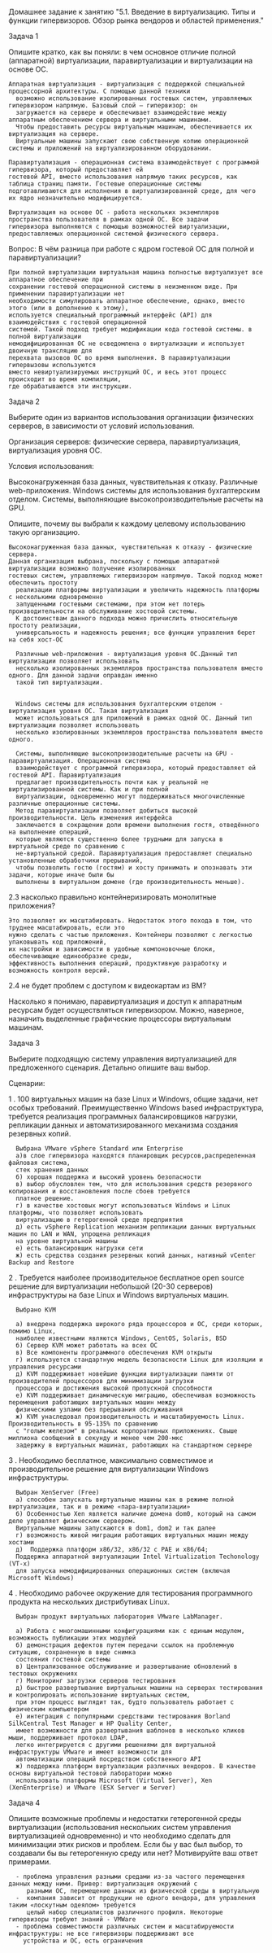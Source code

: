 Домашнее задание к занятию "5.1. Введение в виртуализацию. Типы и функции гипервизоров. Обзор рынка вендоров и областей 
применения."

Задача 1

Опишите кратко, как вы поняли: в чем основное отличие полной (аппаратной) виртуализации, паравиртуализации и 
виртуализации на основе ОС.

    Аппаратная виртуализация - виртуализация с поддержкой специальной процессорной архитектуры. С помощью данной техники 
      возможно использование изолированных гостевых систем, управляемых гипервизором напрямую. Базовый слой — гипервизор: он 
      загружается на сервере и обеспечивает взаимодействие между аппаратным обеспечением сервера и виртуальными машинами. 
      Чтобы предоставить ресурсы виртуальным машинам, обеспечивается их виртуализация на сервере. 
      Виртуальные машины запускают свою собственную копию операционной системы и приложений на виртуализированном оборудовании. 

    Паравиртуализация - операционная система взаимодействует с программой гипервизора, который предоставляет ей 
    гостевой API, вместо использования напрямую таких ресурсов, как таблица страниц памяти. Гостевые операционные системы 
    подготавливаются для исполнения в виртуализированной среде, для чего их ядро незначительно модифицируется. 

    Виртуализация на основе ОС - работа нескольких экземпляров пространства пользователя в рамках одной ОС. Все задачи 
    гипервизора выполняются с помощью возможностей виртуализации, предоставляемых операционной системой физического сервера.

Вопрос:
В чём разница при работе с ядром гостевой ОС для полной и паравиртуализации?

    При полной виртуализации виртуальная машина полностью виртуализует все аппаратное обеспечение при 
    сохранении гостевой операционной системы в неизменном виде. При применении паравиртуализации нет 
    необходимости симулировать аппаратное обеспечение, однако, вместо этого (или в дополнение к этому), 
    используется специальный программный интерфейс (API) для взаимодействия с гостевой операционной 
    системой. Такой подход требует модификации кода гостевой системы. в полной виртуализации 
    немодифицированная ОС не осведомлена о виртуализации и использует двоичную трансляцию для 
    перехвата вызовов ОС во время выполнения. В паравиртуализации гипервызовы используются 
    вместо невиртуализируемых инструкций ОС, и весь этот процесс происходит во время компиляции, 
    где обрабатываются эти инструкции.

Задача 2

Выберите один из вариантов использования организации физических серверов, в зависимости от 
условий использования.

Организация серверов:
физические сервера,
паравиртуализация,
виртуализация уровня ОС.

Условия использования:

Высоконагруженная база данных, чувствительная к отказу.
Различные web-приложения.
Windows системы для использования бухгалтерским отделом.
Системы, выполняющие высокопроизводительные расчеты на GPU.

Опишите, почему вы выбрали к каждому целевому использованию такую организацию.

    Высоконагруженная база данных, чувствительная к отказу - физические сервера.
    Данная организация выбрана, поскольку с помощью аппаратной виртуализации возможно получение изолированных 
    гостевых систем, управляемых гипервизором напрямую. Такой подход может обеспечить простоту 
      реализации платформы виртуализации и увеличить надежность платформы с несколькими одновременно 
      запущенными гостевыми системами, при этом нет потерь производительности на обслуживание хостовой системы.
      К достоинствам данного подхода можно причислить относительную простоту реализации, 
      универсальность и надежность решения; все функции управления берет на себя хост-ОС

      Различные web-приложения - виртуализация уровня ОС.Данный тип виртуализации позволяет использовать
      несколько изолированных экземпляров пространства пользователя вместо одного. Для данной задачи оправдан именно 
      такой тип виртуализации.


      Windows системы для использования бухгалтерским отделом - виртуализация уровня ОС. Такая виртуализация 
      может использоваться для приложений в рамках одной ОС. Данный тип виртуализации позволяет использовать
      несколько изолированных экземпляров пространства пользователя вместо одного.

      Системы, выполняющие высокопроизводительные расчеты на GPU - паравиртуализация. Операционная система 
      взаимодействует с программой гипервизора, который предоставляет ей гостевой API. Паравиртуализация 
      предлагает производительность почти как у реальной не виртуализированной системы. Как и при полной 
      виртуализации, одновременно могут поддерживаться многочисленные различные операционные системы. 
      Метод паравиртуализации позволяет добиться высокой производительности. Цель изменения интерфейса 
      заключается в сокращении доли времени выполнения гостя, отведённого на выполнение операций, 
      которые являются существенно более трудными для запуска в виртуальной среде по сравнению с 
      не-виртуальной средой. Паравиртуализация предоставляет специально установленные обработчики прерываний, 
      чтобы позволить гостю (гостям) и хосту принимать и опознавать эти задачи, которые иначе были бы 
      выполнены в виртуальном домене (где производительность меньше). 

2.3 насколько правильно контейнеризировать монолитные приложения?

    Это позволяет их масштабировать. Недостаток этого похода в том, что труднее масштабировать, если это 
    нужно сделать с частью приложения. Контейнеры позволяют с легкостью упаковывать код приложений, 
    их настройки и зависимости в удобные компоновочные блоки, обеспечивающие единообразие среды, 
    эффективность выполнения операций, продуктивную разработку и возможность контроля версий.


2.4 не будет проблем с доступом к видеокартам из ВМ?

Насколько я понимаю, паравиртуализация и доступ к аппаратным ресурсам будет осуществляться гипервизором.
Можно, наверное, назначить выделенные графические процессоры виртуальным машинам.

Задача 3

Выберите подходящую систему управления виртуализацией для предложенного сценария. Детально опишите ваш выбор.

Сценарии:

1 . 100 виртуальных машин на базе Linux и Windows, общие задачи, нет особых требований. 
Преимущественно Windows based инфраструктура, требуется реализация программных балансировщиков нагрузки, 
репликации данных и автоматизированного механизма создания резервных копий.

      Выбрана VMware vSphere Standard или Enterprise
      а)в слое гипервизора находятся планировщик ресурсов,распределенная файловая система,
      стек хранения данных 
      б) хорошая поддержка и высокий уровень безопасности
      в) выбор обусловлен тем, что для использования средств резервного копирования и восстановления после сбоев требуется 
      платное решение. 
      г) в качестве хостовых могут использоваться Windows и Linux платформы, что позволяет использовать 
      виртуализацию в гетерогенной среде предприятия
      д) есть vSphere Replication механизм репликации данных виртуальных машин по LAN и WAN, упрощена репликация
      на уровне виртуальной машины
      е) есть балансировщик нагрузки сети
      ж) есть средства создания резервных копий данных, нативный vCenter Backup and Restore

2 . Требуется наиболее производительное бесплатное open source решение для виртуализации небольшой 
(20-30 серверов) инфраструктуры на базе Linux и Windows виртуальных машин.

      Выбрано KVM

      а) внедрена поддержка широкого ряда процессоров и ОС, среди которых, помимо Linux, 
      наиболее известными являются Windows, CentOS, Solaris, BSD
      б) Сервер KVM может работать на всех ОС
      в) Все компоненты программного обеспечения KVM открыты
      г) используется стандартную модель безопасности Linux для изоляции и управления ресурсами
      д) KVM поддерживает новейшие функции виртуализации памяти от производителей процессоров для минимизации загрузки 
      процессора и достижения высокой пропускной способности
      е) KVM поддерживает динамическую миграцию, обеспечивая возможность перемещения работающих виртуальных машин между 
      физическими узлами без прерывания обслуживания
      ж) KVM унаследовал производительность и масштабируемость Linux. Производительность в 95-135% по сравнению 
      с "голым железом" в реальных корпоративных приложениях. Свыше миллиона сообщений в секунду и менее чем 200-мкс 
      задержку в виртуальных машинах, работающих на стандартном сервере


3 . Необходимо бесплатное, максимально совместимое и производительное решение для виртуализации 
Windows инфраструктуры.

      Выбран XenServer (Free)
      а) способен запускать виртуальные машины как в режиме полной виртуализации, так и в режиме «пара-виртуализации»
      б) Особенностью Xen является наличие домена dom0, который на самом деле управляет физическим сервером. 
      Виртуальные машины запускаются в dom1, dom2 и так далее
      г) возможность живой миграции работающих виртуальных машин между хостами
      д)  Поддержка платформ x86/32, x86/32 с PAE и x86/64;
      Поддержка аппаратной виртуализации Intel Virtualization Techonology (VT-x) 
      для запуска немодифицированных операционных систем (включая Microsoft Windows)

4 . Необходимо рабочее окружение для тестирования программного продукта на нескольких дистрибутивах Linux.

      Выбран продукт виртуальных лаборатория VMware LabManager.

      а) Работа с многомашинными конфигурациями как с единым модулем, возможность публикации этих модулей
      б) демонстрация дефектов путем передачи ссылок на проблемную ситуацию, сохраненную в виде снимка 
      состояния гостевой системы 
      в) Централизованное обслуживание и развертывание обновлений в тестовых окружениях 
      г) Мониторинг загрузки серверов тестирования
      д) быстрое развертывание виртуальных машины на серверах тестирования и контролировать использование виртуальных систем, 
      при этом процесс выглядит так, будто пользователь работает с физическим компьютером
      е) интеграция с популярными средствами тестирования Borland SilkCentral Test Manager и HP Quality Center, 
      имеет возможности для развертывания шаблонов в несколько кликов мыши, поддерживает протокол LDAP, 
      легко интегрируется с другими решениями для виртуальной инфраструктуры VMware и имеет возможности для 
      автоматизации операций посредством собственного API
      ж) поддержка платформ виртуализации различных вендоров. В качестве основы виртуальной тестовой лаборатории можно 
      использовать платформы Microsoft (Virtual Server), Xen (XenEnterprise) и VMware (ESX Server и Server)


Задача 4

Опишите возможные проблемы и недостатки гетерогенной среды виртуализации (использования нескольких 
систем управления виртуализацией одновременно) и что необходимо сделать для минимизации этих рисков и 
проблем. Если бы у вас был выбор, то создавали бы вы гетерогенную среду или нет? Мотивируйте ваш 
ответ примерами.

      - проблема управления разными средами из-за частого перемещения данных между ними. Привер: виртуализация окружений с
         разными ОС, перемещение данных из физической среды в виртуальную
      -  компания зависит от продукции не одного вендора, для управления таким «лоскутным одеялом» требуется 
         целый набор специалистов различного профиля. Некоторые гипервизоры требуют знаний - VMWare
      - проблема совместимости различных систем и масштабируемости инфраструктуры: не все гипервизоры поддерживают все 
        устройства и ОС, есть ограничения
  

